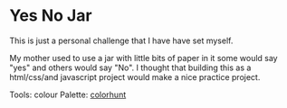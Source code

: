 # Yes No Jar

This is just a personal challenge that I have have set myself. 

My mother used to use a jar with little bits of paper in it some would say "yes" and others would say "No". I thought that building this as a html/css/and javascript project would make a nice practice project.


Tools:
colour Palette:
[colorhunt](https://colorhunt.co/palette/5441796166b332c1cd17d7a0)